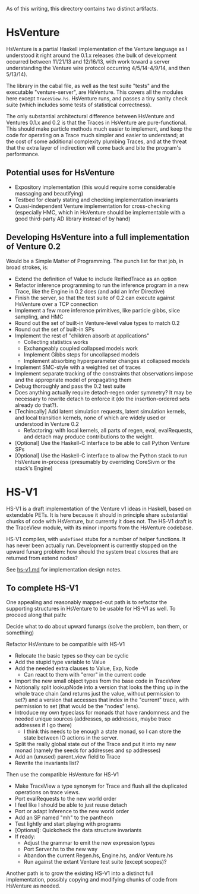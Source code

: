 As of this writing, this directory contains two distinct artifacts.

HsVenture
=========

HsVenture is a partial Haskell implementation of the Venture language
as I understood it right around the 0.1.x releases (the bulk of
development occurred between 11/21/13 and 12/16/13, with work toward a
server understanding the Venture wire protocol occurring
4/5/14-4/9/14, and then 5/13/14).

The library in the cabal file, as well as the test suite "tests" and
the executable "venture-server", are HsVenture.  This covers all the
modules here except `TraceView.hs`.  HsVenture runs, and passes a tiny
sanity check suite (which includes some tests of statistical
correctness).

The only substantial architectural difference between HsVenture and
Ventures 0.1.x and 0.2 is that the Traces in HsVenture are
pure-functional.  This should make particle methods much easier to
implement, and keep the code for operating on a Trace much simpler and
easier to understand; at the cost of some additional complexity
plumbing Traces, and at the threat that the extra layer of indirection
will come back and bite the program's performance.

Potential uses for HsVenture
----------------------------

- Expository implementation (this would require some considerable
  massaging and beautifying)
- Testbed for clearly stating and checking implementation invariants
- Quasi-independent Venture implementation for cross-checking
  (especially HMC, which in HsVenture should be implementable with a
  good third-party AD library instead of by hand)

Developing HsVenture into a full implementation of Venture 0.2
--------------------------------------------------------------

Would be a Simple Matter of Programming.  The punch list for that job,
in broad strokes, is:

- Extend the definition of Value to include ReifiedTrace as an option
- Refactor inference programming to run the inference program in a new
  Trace, like the Engine in 0.2 does (and add an Infer Directive)
- Finish the server, so that the test suite of 0.2 can execute against
  HsVenture over a TCP connection
- Implement a few more inference primitives, like particle gibbs,
  slice sampling, and HMC
- Round out the set of built-in Venture-level value types to match 0.2
- Round out the set of built-in SPs
- Implement the rest of "children absorb at applications"
    - Collecting statistics works
    - Exchangeably coupled collapsed models work
    - Implement Gibbs steps for uncollapsed models
    - Implement absorbing hyperparameter changes at collapsed models
- Implement SMC-style with a weighted set of traces
- Implement separate tracking of the constraints that observations
  impose and the appropriate model of propagating them
- Debug thoroughly and pass the 0.2 test suite
- Does anything actually require detach-regen order symmetry?  It may
  be necessary to rewrite detach to enforce it (do the
  insertion-ordered sets already do that?).
- [Techincally] Add latent simulation requests, latent simulation
  kernels, and local transition kernels, none of which are widely
  used or understood in Venture 0.2
    - Refactoring: with local kernels, all parts of regen, eval,
      evalRequests, and detach may produce contributions to the
      weight.
- [Optional] Use the Haskell-C interface to be able to call Python
  Venture SPs
- [Optional] Use the Haskell-C interface to allow the Python stack to
  run HsVenture in-process (presumably by overriding CoreSivm or
  the stack's Engine)

HS-V1
=====

HS-V1 is a draft implementation of the Venture v1 ideas in Haskell,
based on extendable PETs.  It is here because it should in principle
share substantial chunks of code with HsVenture, but currently it does
not.  The HS-V1 draft is the TraceView module, with its minor imports
from the HsVenture codebase.

HS-V1 compiles, with `undefined` stubs for a number of helper
functions.  It has never been actually run.  Development is currently
stopped on the upward funarg problem: how should the system treat
closures that are returned from extend nodes?

See [hs-v1.md](hs-v1.md) for implementation design notes.

To complete HS-V1
-----------------

One appealing and reasonably mapped-out path is to refactor the
supporting structures in HsVenture to be usable for HS-V1 as well.
To proceed along that path:

Decide what to do about upward funargs (solve the problem, ban them,
or something)

Refactor HsVenture to be compatible with HS-V1
- Relocate the basic types so they can be cyclic
- Add the stupid type variable to Value
- Add the needed extra clauses to Value, Exp, Node
    - Can react to them with "error" in the current code
- Import the new small object types from the base code in TraceView
- Notionally split lookupNode into a version that looks the thing up
  in the whole trace chain (and returns just the value, without
  permission to set?) and a version that accesses that index in the
  "current" trace, with permission to set (that would be the "nodes"
  lens).
- Introduce my own typeclass for monads that have randomness and the
  needed unique sources (addresses, sp addresses, maybe trace
  addresses if I go there)
    - I think this needs to be enough a state monad, so I can store the
      state between IO actions in the server.
- Split the really global state out of the Trace and put it into
  my new monad (namely the seeds for addresses and sp addresses)
- Add an (unused) parent_view field to Trace
- Rewrite the invariants list?

Then use the compatible HsVenture for HS-V1
- Make TraceView a type synonym for Trace and flush all the duplicated
  operations on trace views.
- Port evalRequests to the new world order
- I feel like I should be able to just reuse detach
- Port or adapt Inference to the new world order
- Add an SP named "mh" to the pantheon
- Test lightly and start playing with programs
- [Optional]: Quickcheck the data structure invariants
- If ready:
    - Adjust the grammar to emit the new expression types
    - Port Server.hs to the new way
    - Abandon the current Regen.hs, Engine.hs, and/or Venture.hs
    - Run against the extant Venture test suite (except scopes)?

Another path is to grow the existing HS-V1 into a distinct full
implementation, possibly copying and modifying chunks of code from
HsVenture as needed.
